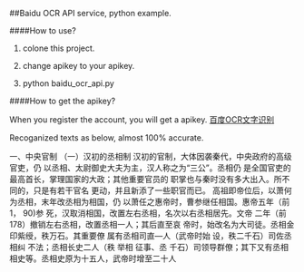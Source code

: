 ##Baidu OCR API service, python example. 

####How to use? 

1. colone this project.

2. change apikey to your apikey.

3. python baidu_ocr_api.py

####How to get the apikey?

When you register the account, you will get a apikey. 
[百度OCR文字识别](http://apistore.baidu.com/apiworks/servicedetail/146.html)

Recoganized texts as below, almost 100% accurate.

一、中央官制
  （一）汉初的丞相制
汉初的官制，大体因袭秦代，中央政府的高级官吏，仍
以丞相、太尉御史大夫为主，汉人称之为“三公”。丞相仍
是全国官吏的最高首长，掌理国家的大政；其他重要官员的
职掌也与秦时没有多大出入。所不同的，只是有若干官名
更动，并且新添了一些职官而已。
高祖即帝位后，以萧何为丞相，末年改丞相为相国，仍
  以萧任之惠帝时，曹参继任相国。惠帝五年（前1，
90)参
死，汉取消相国，改置左右丞相，名次以右丞相居先。文帝
二年（前178）撤销左右丞相，改置丞相一人；其后直至哀
帝时，始改名为大司徒。丞相金印紫绶，秩万石。其重要僚
属有丞相司直—人（武帝时始
设，秩二千石）司佐丞相纠
不法；丞相长史二人（秩
举相
征事、丞
千石）司领导群僚；其下又有丞相
相史等。丞相史原为十五人，武帝时增至二十人


